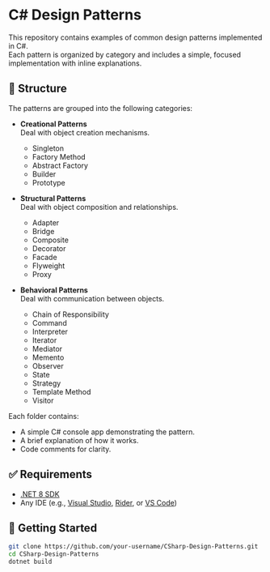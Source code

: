 # C# Design Patterns

This repository contains examples of common design patterns implemented in C#.  
Each pattern is organized by category and includes a simple, focused implementation with inline explanations.

## 📁 Structure

The patterns are grouped into the following categories:

- **Creational Patterns**  
  Deal with object creation mechanisms.
  - Singleton
  - Factory Method
  - Abstract Factory
  - Builder
  - Prototype

- **Structural Patterns**  
  Deal with object composition and relationships.
  - Adapter
  - Bridge
  - Composite
  - Decorator
  - Facade
  - Flyweight
  - Proxy

- **Behavioral Patterns**  
  Deal with communication between objects.
  - Chain of Responsibility
  - Command
  - Interpreter
  - Iterator
  - Mediator
  - Memento
  - Observer
  - State
  - Strategy
  - Template Method
  - Visitor

Each folder contains:
- A simple C# console app demonstrating the pattern.
- A brief explanation of how it works.
- Code comments for clarity.

## ✅ Requirements

- [.NET 8 SDK](https://dotnet.microsoft.com/download)
- Any IDE (e.g., [Visual Studio](https://visualstudio.microsoft.com/), [Rider](https://www.jetbrains.com/rider/), or [VS Code](https://code.visualstudio.com/))

## 🚀 Getting Started

```bash
git clone https://github.com/your-username/CSharp-Design-Patterns.git
cd CSharp-Design-Patterns
dotnet build
